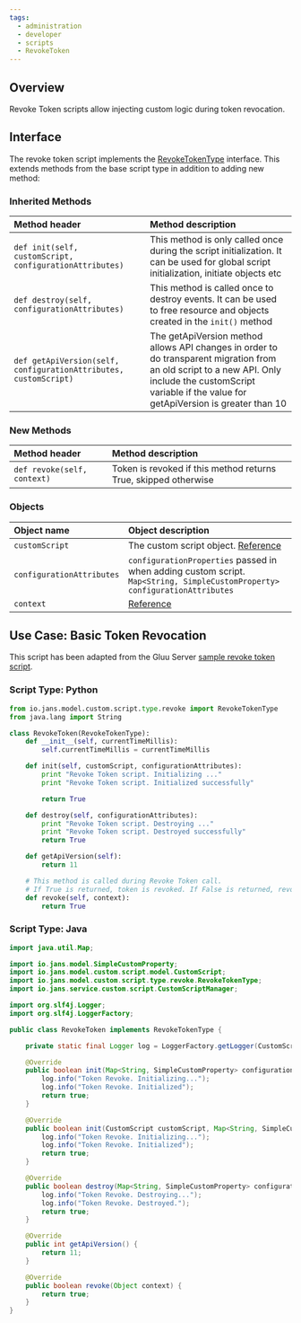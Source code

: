 ```yaml
---
tags:
  - administration
  - developer
  - scripts
  - RevokeToken
---
```


## Overview
Revoke Token scripts allow injecting custom logic during token revocation.

## Interface
The revoke token script implements the [RevokeTokenType](https://github.com/JanssenProject/jans/blob/main/jans-core/script/src/main/java/io/jans/model/custom/script/type/revoke/RevokeTokenType.java) interface. This extends methods from the base script type in addition to adding new method:

### Inherited Methods
| Method header | Method description |
|:-----|:------|
| `def init(self, customScript, configurationAttributes)` | This method is only called once during the script initialization. It can be used for global script initialization, initiate objects etc |
| `def destroy(self, configurationAttributes)` | This method is called once to destroy events. It can be used to free resource and objects created in the `init()` method |
| `def getApiVersion(self, configurationAttributes, customScript)` | The getApiVersion method allows API changes in order to do transparent migration from an old script to a new API. Only include the customScript variable if the value for getApiVersion is greater than 10 |

### New Methods
| Method header | Method description |
|:-----|:------|
| `def revoke(self, context)` | Token is revoked if this method returns True, skipped otherwise |

### Objects
| Object name | Object description |
|:-----|:------|
|`customScript`| The custom script object. [Reference](https://github.com/JanssenProject/jans/blob/main/jans-core/script/src/main/java/io/jans/model/custom/script/model/CustomScript.java) |
|`configurationAttributes`| `configurationProperties` passed in when adding custom script. `Map<String, SimpleCustomProperty> configurationAttributes` |
| `context` | [Reference](https://github.com/JanssenProject/jans/blob/main/jans-auth-server/server/src/main/java/io/jans/as/server/model/common/ExecutionContext.java) |

## Use Case: Basic Token Revocation
This script has been adapted from the Gluu Server [sample revoke token script](https://github.com/GluuFederation/community-edition-setup/blob/version_4.4.0/static/extension/revoke_token/revoke_token.py).

### Script Type: Python
```python
from io.jans.model.custom.script.type.revoke import RevokeTokenType
from java.lang import String

class RevokeToken(RevokeTokenType):
    def __init__(self, currentTimeMillis):
        self.currentTimeMillis = currentTimeMillis

    def init(self, customScript, configurationAttributes):
        print "Revoke Token script. Initializing ..."
        print "Revoke Token script. Initialized successfully"

        return True

    def destroy(self, configurationAttributes):
        print "Revoke Token script. Destroying ..."
        print "Revoke Token script. Destroyed successfully"
        return True

    def getApiVersion(self):
        return 11

    # This method is called during Revoke Token call.
    # If True is returned, token is revoked. If False is returned, revoking is skipped.
    def revoke(self, context):
        return True
```

### Script Type: Java
```java
import java.util.Map;

import io.jans.model.SimpleCustomProperty;
import io.jans.model.custom.script.model.CustomScript;
import io.jans.model.custom.script.type.revoke.RevokeTokenType;
import io.jans.service.custom.script.CustomScriptManager;

import org.slf4j.Logger;
import org.slf4j.LoggerFactory;

public class RevokeToken implements RevokeTokenType {

    private static final Logger log = LoggerFactory.getLogger(CustomScriptManager.class);

    @Override
	public boolean init(Map<String, SimpleCustomProperty> configurationAttributes) {
        log.info("Token Revoke. Initializing...");
        log.info("Token Revoke. Initialized");
        return true;
	}

	@Override
	public boolean init(CustomScript customScript, Map<String, SimpleCustomProperty> configurationAttributes) {
        log.info("Token Revoke. Initializing...");
        log.info("Token Revoke. Initialized");
        return true;
	}

	@Override
	public boolean destroy(Map<String, SimpleCustomProperty> configurationAttributes) {
        log.info("Token Revoke. Destroying...");
        log.info("Token Revoke. Destroyed.");
        return true;
	}

	@Override
	public int getApiVersion() {
		return 11;
	}

    @Override
    public boolean revoke(Object context) {
        return true;
    }
}
```